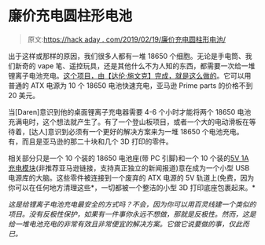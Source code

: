 # 廉价充电圆柱形电池

> 原文:[https://hack aday . com/2019/02/19/廉价充电圆柱形电池/](https://hackaday.com/2019/02/19/cheaply-charging-cylindrical-cells/)

出于这样或那样的原因，我们很多人都有一堆 18650 个细胞。无论是手电筒、我们新奇的 vape 笔、遥控玩具，还是其他什么不为人知的东西，都需要一次给一堆锂离子电池充电。[这个项目，由【达伦·施文克】完成，就是这么做的](https://hackaday.io/project/163801-minimalist-li-ion-charger)。它可以用普通的 ATX 电源为 10 个 18650 电池快速充电，亚马逊 Prime parts 的价格不到 20 美元。

当[Daren]意识到他的桌面锂离子充电器需要 4-6 个小时才能将两个 18650 电池充满电时，这个想法就产生了。有了一个登山板项目，或者一个大的电动滑板在等待着，[达人]意识到必须有一个更好的解决方案来为一堆 18650 个电池充电。有，而且是亚马逊的那二十块和几个 3D 打印的零件。

相关部分只是一个 10 个装的 18650 电池座(带 PC 引脚)和一个 10 个装的[5V 1A 充电模块](https://www.amazon.com/dp/B071RG4YWM/)(非推荐亚马逊链接，支持真正独立的新闻报道)意在成为一个小型 USB 电源库的大脑。这些零件被连接到一个废弃的 ATX 电源的 5V 轨道上(免费，因为你可以在任何地方清理这些*，一切都被一个整洁的小型 3D 打印底座包裹起来。*

 *这是给锂离子电池充电最安全的方式吗？不会，因为你可以用百灵线建一个类似的项目。没有反极性保护，如果有一件事你永远不想做，那就是反极性。然而，这是给一堆电池充电的非常有效且非常便宜的解决方案。它做它说要做的事，仅此而已。*